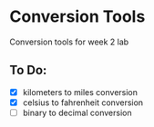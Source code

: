 # Conversion Tools
Conversion tools for week 2 lab

## To Do:
- [x]  kilometers to miles conversion
- [x] celsius to fahrenheit conversion
- [ ] binary to decimal conversion
